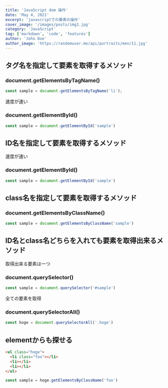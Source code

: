 ```yaml
---
title: 'JavaScript dom 操作'
date: 'May 4, 2021'
excerpt: 'javascriptでの要素の操作'
cover_image: '/images/posts/img1.jpg'
category: 'JavaScript'
tag: ['markdown', 'code', 'features']
author: 'John Doe'
author_image: 'https://randomuser.me/api/portraits/men/11.jpg'
---
```


<!-- Markdown generator - https://jaspervdj.be/lorem-markdownum/ -->

## タグ名を指定して要素を取得するメソッド

### document.getElementsByTagName()
```js
const sample = document.getElementsByTagName('li');

```

速度が速い

### document.getElementById()
```js
const sample = document.getElementById('sample')
```

## ID名を指定して要素を取得するメソッド

速度が速い

### document.getElementById()
```js
const sample = document.getElementById('sample')
```


## class名を指定して要素を取得するメソッド
### document.getElementsByClassName()
```js
const sample = document.getElementsByClassName('sample')
```

## ID名とclass名どちらを入れても要素を取得出来るメソッド

取得出来る要素は一つ

### document.querySelector()
```js
const sample = document.querySelector('#sample')
```

全ての要素を取得

### document.querySelectorAll()
```js
const hoge = document.querySelectorAll('.hoge')
```



## elementからも探せる

```html
<ul class="hoge">
  <li class="foo"></li>
  <li></li>
  <li></li>
</ul>
```

```js
const sample = hoge.getElementsByClassName('foo')
```
